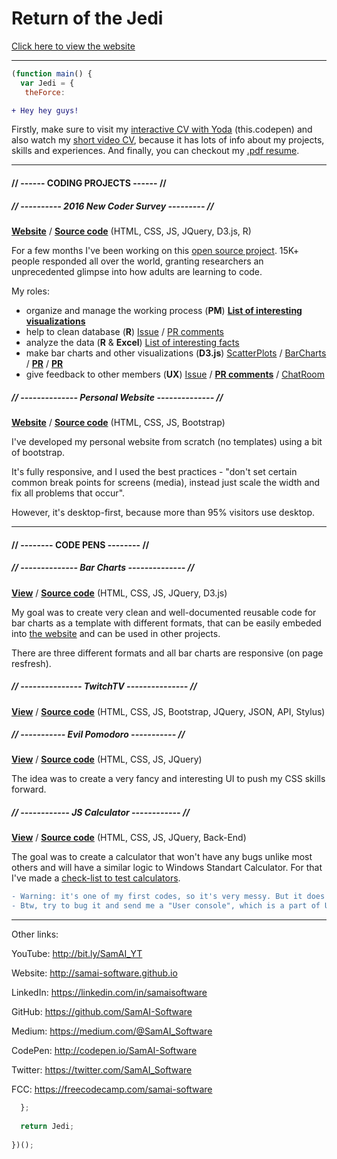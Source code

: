 # Return of the Jedi

[Click here to view the website](https://samai-software.github.io/Jedi/)

***

```js
(function main() {
  var Jedi = {
   theForce: 
```

``` diff
+ Hey hey guys!
```

Firstly, make sure to visit my [interactive CV with Yoda](http://bit.ly/Jedi_CP) (this.codepen) and also watch my [short video CV](https://youtu.be/8BnO1urXgTY), because it has lots of info about my projects, skills and experiences. And finally, you can checkout my [.pdf resume](https://github.com/SamAI-Software/Jedi/blob/master/SamAiken_resume.pdf).

***

#### // ------ CODING PROJECTS ------ //

##### // ---------- 2016 New Coder Survey --------- //

[**Website**](https://www.freecodecamp.com/2016-new-coder-survey/) / [**Source code**](https://github.com/FreeCodeCamp/2016-new-coder-survey) (HTML, CSS, JS, JQuery, D3.js, R)

For a few months I've been working on this [open source project](https://github.com/FreeCodeCamp/2016-new-coder-survey). 15K+ people responded all over the world, granting researchers an unprecedented glimpse into how adults are learning to code.

My roles:
- organize and manage the working process (**PM**) [**List of interesting visualizations**](https://github.com/FreeCodeCamp/2016-new-coder-survey/issues/41)
- help to clean database (**R**) [Issue](https://github.com/FreeCodeCamp/2016-new-coder-survey/issues/33#issuecomment-220252460) / [PR comments](https://github.com/FreeCodeCamp/2016-new-coder-survey/pull/29#discussion_r62409469)
- analyze the data (**R** & **Excel**) [List of interesting facts](https://github.com/FreeCodeCamp/2016-new-coder-survey/issues/40)
- make bar charts and other visualizations (**D3.js**) [ScatterPlots](http://codepen.io/SamAI-Software/full/WwVOdV) / [BarCharts](http://codepen.io/SamAI-Software/pen/rLayqy) / [**PR**](https://github.com/FreeCodeCamp/2016-new-coder-survey/pull/48) / [**PR**](https://github.com/FreeCodeCamp/2016-new-coder-survey/pull/53)
- give feedback to other members (**UX**) [Issue](https://github.com/FreeCodeCamp/2016-new-coder-survey/issues/41#issuecomment-220540947) / [**PR comments**](https://github.com/FreeCodeCamp/2016-new-coder-survey/pull/54) /  [ChatRoom](https://gitter.im/FreeCodeCamp/DataScience)

##### // -------------- Personal Website -------------- //
[**Website**](http://samai-software.github.io/) / [**Source code**](https://github.com/SamAI-Software/samai-software.github.io) (HTML, CSS, JS, Bootstrap)


I've developed my personal website from scratch (no templates) using a bit of bootstrap.

It's fully responsive, and I used the best practices - "don't set certain common break points for screens (media), instead just scale the width and fix all problems that occur".

However, it's desktop-first, because more than 95% visitors use desktop.


 
***

#### // -------- CODE PENS -------- //
##### // -------------- Bar Charts -------------- //
[**View**](http://codepen.io/SamAI-Software/full/rLayqy) / [**Source code**](http://codepen.io/SamAI-Software/pen/rLayqy) (HTML, CSS, JS, JQuery, D3.js)

My goal was to create very clean and well-documented reusable code for bar charts as a template with different formats, that can be easily embeded into [the website](http://samai-software.github.io/2016-new-coder-survey/) and can be used in other projects.

There are three different formats and all bar charts are responsive (on page resfresh).

##### // --------------- TwitchTV --------------- //
[**View**](http://codepen.io/SamAI-Software/full/dMwGaj) / [**Source code**](http://codepen.io/SamAI-Software/pen/dMwGaj) (HTML, CSS, JS, Bootstrap, JQuery, JSON, API, Stylus)


##### // ----------- Evil Pomodoro ----------- //
[**View**](http://codepen.io/SamAI-Software/full/KVZoKV) / [**Source code**](http://codepen.io/SamAI-Software/pen/KVZoKV) (HTML, CSS, JS, JQuery)

The idea was to create a very fancy and interesting UI to push my CSS skills forward.

##### // ------------ JS Calculator ------------ //
[**View**](http://codepen.io/SamAI-Software/full/YwQLyY) / [**Source code**](http://codepen.io/SamAI-Software/pen/YwQLyY) (HTML, CSS, JS, JQuery, Back-End)

The goal was to create a calculator that won't have any bugs unlike most others and will have a similar logic to Windows Standart Calculator. For that I've made a [check-list to test calculators](https://github.com/SamAI-Software/test-ur-calc).

```diff
- Warning: it's one of my first codes, so it's very messy. But it does the job.
- Btw, try to bug it and send me a "User console", which is a part of UI.
```

***

Other links:

YouTube: http://bit.ly/SamAI_YT

Website: http://samai-software.github.io

LinkedIn: https://linkedin.com/in/samaisoftware

GitHub: https://github.com/SamAI-Software

Medium: https://medium.com/@SamAI_Software

CodePen: http://codepen.io/SamAI-Software

Twitter: https://twitter.com/SamAI_Software

FCC: https://freecodecamp.com/samai-software

```js
  };
  
  return Jedi;
  
})();
```
